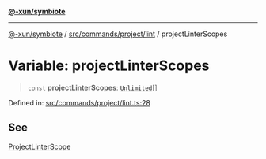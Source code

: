 [**@-xun/symbiote**](../../../../../README.md)

***

[@-xun/symbiote](../../../../../README.md) / [src/commands/project/lint](../README.md) / projectLinterScopes

# Variable: projectLinterScopes

> `const` **projectLinterScopes**: [`Unlimited`](../../../../configure/enumerations/UnlimitedGlobalScope.md#unlimited)[]

Defined in: [src/commands/project/lint.ts:28](https://github.com/Xunnamius/symbiote/blob/ec67adb5324eeca6085e3ddc4126fe7798bea916/src/commands/project/lint.ts#L28)

## See

[ProjectLinterScope](../../../../configure/enumerations/UnlimitedGlobalScope.md)
